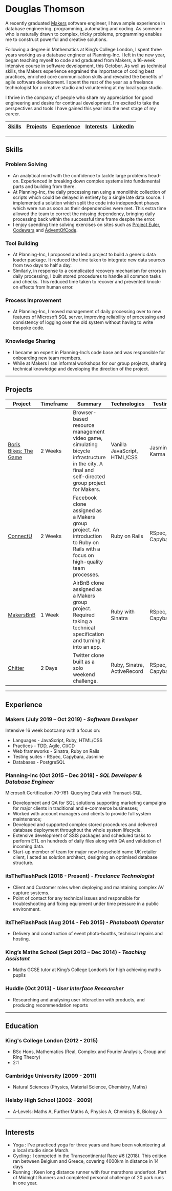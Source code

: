 # Douglas Thomson

A recently graduated [Makers](https://makers.tech) software engineer, I have ample experience in database engineering, programming, automating and coding. As someone who is naturally drawn to complex, tricky problems, programming enables me to construct powerful and creative solutions.

Following a degree in Mathematics at King’s College London, I spent three years working as a database engineer at Planning-Inc. I left in the new year, began teaching myself to code and graduated from Makers, a 16-week intensive course in software development, this October. As well as technical skills, the Makers experience engrained the importance of coding best practices, enriched core communication skills and revealed the benefits of agile software development. I spent the rest of the year as a freelance technologist for a creative studio and volunteering at my local yoga studio.

I thrive in the company of people who share my appreciation for good engineering and desire for continual development. I’m excited to take the perspectives and tools I have gained this year into the next stage of my career.

| [Skills](#Skills) | [Projects](#Projects) | [Experience](#Experience) | [Interests](#interests) | [LinkedIn](https://www.linkedin.com/in/douglas-thomson-59a74b95/) |
|---|---|---|---|---|

---
## Skills

### Problem Solving
- An analytical mind with the confidence to tackle large problems head-on. Experienced in breaking down complex systems into fundamental parts and building from there.
- At Planning-Inc, the daily processing ran using a monolithic collection of scripts which could be delayed in entirety by a single late data source. I implemented a solution which split the code into independent phases which were run as soon as their dependencies were met. This extra time allowed the team to correct the missing dependency, bringing daily processing back within the successful time frame despite the error.
- I enjoy spending time solving exercises on sites such as [Project Euler](https://projecteuler.net/), [Codewars](https://www.codewars.com) and [AdventOfCode](https://adventofcode.com/).

### Tool Building
- At Planning-Inc, I proposed and led a project to build a generic data loader package. It reduced the time taken to integrate new data sources from two days to half a day.
- Similarly, in response to a complicated recovery mechanism for errors in daily processing, I built stored procedures to handle all common tasks and checks. This reduced time taken to recover and prevented knock-on effects from human error.

### Process Improvement
- At Planning-Inc, I moved management of daily processing over to new features of Microsoft SQL server, improving reliability of processing and consistency of logging over the old system without having to write bespoke code.

### Knowledge Sharing
- I became an expert in Planning-Inc’s code base and was responsible for onboarding new team members.
- While at Makers I ran informal workshops for our group projects, sharing technical knowledge and developing the direction of the project.

---

## Projects

| Project | Timeframe | Summary | Technologies | Testing |
|---|---|---|---|---|
| [Boris Bikes: The Game](https://github.com/dtrts/BorisBikes-TheGame) | 2 Weeks | Browser-based resource management video game, simulating bicycle infrastructure in the city. A final and self-directed group project for Makers. | Vanilla JavaScript, HTML/CSS | Jasmine, Karma |
| [ConnectU](https://github.com/dtrts/acebook-ConnectU) | 2 Weeks | Facebook clone assigned as a Makers group project. An introduction to Ruby on Rails with a focus on high-quality team processes. | Ruby on Rails | RSpec, Capybara. |
| [MakersBnB](https://github.com/dtrts/makersbnb) | 1 Week | AirBnB clone assigned as a Makers group project. Required taking a technical specification and turning it into an app.| Ruby with Sinatra | RSpec, Capybara. |
| [Chitter](https://github.com/dtrts/chitter-challenge) | 2 Days | Twitter clone built as a solo weekend challenge.   | Ruby, Sinatra, ActiveRecord | RSpec, Capybara |

---

## Experience

### **Makers** (July 2019 – Oct 2019) - **_Software Developer_**

Intensive 16 week bootcamp with a focus on:
- Languages - JavaScript, Ruby, HTML/CSS
- Practices - TDD, Agile, CI/CD
- Web frameworks - Sinatra, Ruby on Rails
- Testing suites - RSpec, Capybara, Jasmine
- Databases - PostgreSQL

### **Planning-Inc** (Oct 2015 – Dec 2018) - **_SQL Developer & Database Engineer_**

Microsoft Certification 70-761: Querying Data with Transact-SQL

- Development and QA for SQL solutions supporting marketing campaigns for major clients in traditional and e-commerce businesses;
- Worked with account managers and clients to provide full system maintenance;
- Developed and supported complex stored procedures and delivered database deployment throughout the whole system lifecycle.
- Extensive development of SSIS packages and scheduled tasks to perform ETL on hundreds of daily files along with QA and validation of incoming data.
- Start-up member of team for major new household name UK retailer client, I acted as solution architect, designing an optimised database structure.

### **itsTheFlashPack** (2018 - Present) - _**Freelance Technologist**_

- Client and Customer roles when deploying and maintaining complex AV capture systems.
- Point of contact for any technical issues and responsible for troubleshooting and fixing equipment under time pressure in a public environment.

### **itsTheFlashPack** (Aug 2014 - Feb 2015) - _**Photobooth Operator**_
- Delivery and construction of event photo-booths, technical repairs and hosting.

### **King’s Maths School** (Sept 2013 – Dec 2014) - _**Teaching Assistant**_
- Maths GCSE tutor at King’s College London’s for high achieving maths pupils

### **Huddle** (Oct 2013) - _**User Interface Researcher**_
- Researching and analysing user interaction with products, and producing recommendation reports

---

## Education

### **King's College London** (2012 - 2015)
- BSc Hons, Mathematics (Real, Complex and Fourier Analysis, Group and Ring Theory)
- 2:1

### **Cambridge University** (2009 - 2011)
- Natural Sciences (Physics, Material Science, Chemistry, Maths)

### **Helsby High School** (2002 - 2009)
- A-Levels: Maths A, Further Maths A, Physics A, Chemistry B, Biology A

---

## Interests

- Yoga : I've practiced yoga for three years and have been volunteering at a local studio since March.
- Cycling : I competed in the Transcontinental Race #6 (2018). This edition ran between Belgium and Greece, covering 4000km in distance in 14 days
- Running : Keen long distance runner with four marathons underfoot. Part of Midnight Runners and completed personal challenge of 20 park runs in one year.
